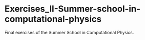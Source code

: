 # Exercises_II-Summer-school-in-computational-physics
Final exercises of the Summer School in Computational Physics.
